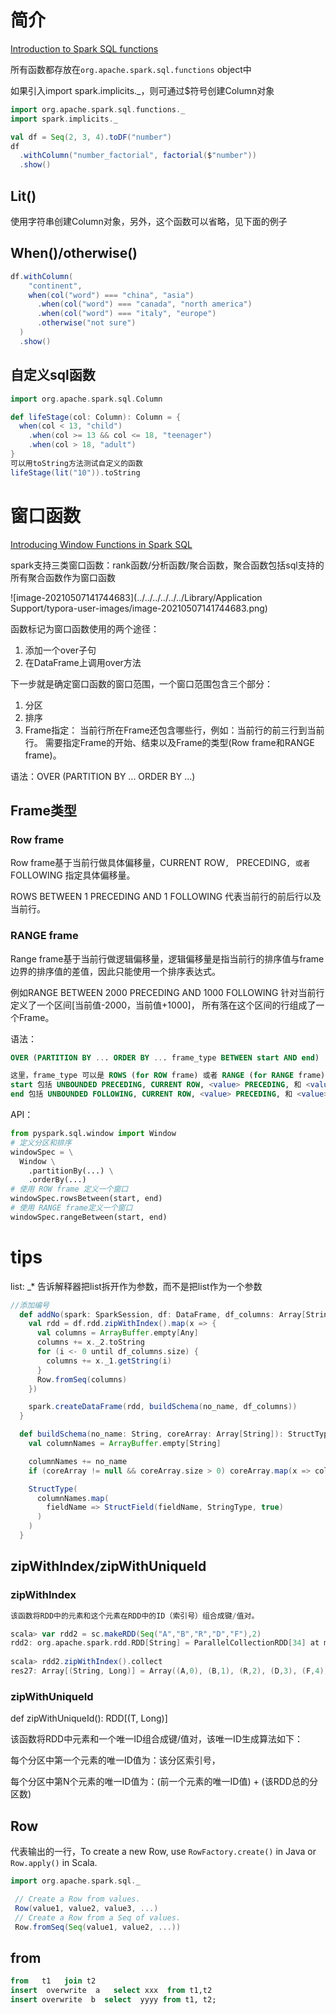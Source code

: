 # 简介

[Introduction to Spark SQL functions](https://mungingdata.com/apache-spark/spark-sql-functions/)

所有函数都存放在`org.apache.spark.sql.functions` object中

如果引入import spark.implicits._，则可通过$符号创建Column对象

```scala
import org.apache.spark.sql.functions._
import spark.implicits._

val df = Seq(2, 3, 4).toDF("number")
df
  .withColumn("number_factorial", factorial($"number"))
  .show()
```

## Lit()

使用字符串创建Column对象，另外，这个函数可以省略，见下面的例子

## When()/otherwise()

```scala
df.withColumn(
    "continent",
    when(col("word") === "china", "asia")
      .when(col("word") === "canada", "north america")
      .when(col("word") === "italy", "europe")
      .otherwise("not sure")
  )
  .show()
```

## 自定义sql函数

```scala
import org.apache.spark.sql.Column

def lifeStage(col: Column): Column = {
  when(col < 13, "child")
    .when(col >= 13 && col <= 18, "teenager")
    .when(col > 18, "adult")
}
可以用toString方法测试自定义的函数
lifeStage(lit("10")).toString
```

# 窗口函数

[Introducing Window Functions in Spark SQL](https://databricks.com/blog/2015/07/15/introducing-window-functions-in-spark-sql.html)

spark支持三类窗口函数：rank函数/分析函数/聚合函数，聚合函数包括sql支持的所有聚合函数作为窗口函数

![image-20210507141744683](../../../../../../Library/Application Support/typora-user-images/image-20210507141744683.png)

函数标记为窗口函数使用的两个途径：

1. 添加一个over子句
2. 在DataFrame上调用over方法

下一步就是确定窗口函数的窗口范围，一个窗口范围包含三个部分：

1. 分区
2. 排序
3. Frame指定： 当前行所在Frame还包含哪些行，例如：当前行的前三行到当前行。 需要指定Frame的开始、结束以及Frame的类型(Row frame和RANGE frame)。

语法：OVER (PARTITION BY ... ORDER BY ...)

## Frame类型

### Row frame

Row frame基于当前行做具体偏移量，CURRENT ROW`, `<value> PRECEDING`, 或者 `<value> FOLLOWING 指定具体偏移量。

ROWS BETWEEN 1 PRECEDING AND 1 FOLLOWING  代表当前行的前后行以及当前行。

### RANGE frame

Range frame基于当前行做逻辑偏移量，逻辑偏移量是指当前行的排序值与frame边界的排序值的差值，因此只能使用一个排序表达式。

例如RANGE BETWEEN 2000 PRECEDING AND 1000 FOLLOWING 针对当前行定义了一个区间[当前值-2000，当前值+1000]， 所有落在这个区间的行组成了一个Frame。

语法：

```sql
OVER (PARTITION BY ... ORDER BY ... frame_type BETWEEN start AND end)

这里，frame_type 可以是 ROWS (for ROW frame) 或者 RANGE (for RANGE frame); 
start 包括 UNBOUNDED PRECEDING, CURRENT ROW, <value> PRECEDING, 和 <value> FOLLOWING; 
end 包括 UNBOUNDED FOLLOWING, CURRENT ROW, <value> PRECEDING, 和 <value> FOLLOWING
```

API：

```python
from pyspark.sql.window import Window
# 定义分区和排序
windowSpec = \
  Window \
    .partitionBy(...) \
    .orderBy(...)
# 使用 ROW frame 定义一个窗口
windowSpec.rowsBetween(start, end)
# 使用 RANGE frame定义一个窗口
windowSpec.rangeBetween(start, end)
```



# tips 

list: _* 告诉解释器把list拆开作为参数，而不是把list作为一个参数

```scala
//添加编号
  def addNo(spark: SparkSession, df: DataFrame, df_columns: Array[String], no_name: String): DataFrame = {
    val rdd = df.rdd.zipWithIndex().map(x => {
      val columns = ArrayBuffer.empty[Any]
      columns += x._2.toString
      for (i <- 0 until df_columns.size) {
        columns += x._1.getString(i)
      }
      Row.fromSeq(columns)
    })

    spark.createDataFrame(rdd, buildSchema(no_name, df_columns))
  }

  def buildSchema(no_name: String, coreArray: Array[String]): StructType = {
    val columnNames = ArrayBuffer.empty[String]

    columnNames += no_name
    if (coreArray != null && coreArray.size > 0) coreArray.map(x => columnNames += x)

    StructType(
      columnNames.map(
        fieldName => StructField(fieldName, StringType, true)
      )
    )
  }
```

## zipWithIndex/zipWithUniqueId

### zipWithIndex

```scala
该函数将RDD中的元素和这个元素在RDD中的ID（索引号）组合成键/值对。

scala> var rdd2 = sc.makeRDD(Seq("A","B","R","D","F"),2)
rdd2: org.apache.spark.rdd.RDD[String] = ParallelCollectionRDD[34] at makeRDD at :21
 
scala> rdd2.zipWithIndex().collect
res27: Array[(String, Long)] = Array((A,0), (B,1), (R,2), (D,3), (F,4))
```

### zipWithUniqueId

def zipWithUniqueId(): RDD[(T, Long)]

该函数将RDD中元素和一个唯一ID组合成键/值对，该唯一ID生成算法如下：

每个分区中第一个元素的唯一ID值为：该分区索引号，

每个分区中第N个元素的唯一ID值为：(前一个元素的唯一ID值) + (该RDD总的分区数)

## Row

代表输出的一行，To create a new Row, use `RowFactory.create()` in Java or `Row.apply()` in Scala.

```scala
import org.apache.spark.sql._

 // Create a Row from values.
 Row(value1, value2, value3, ...)
 // Create a Row from a Seq of values.
 Row.fromSeq(Seq(value1, value2, ...))
```

## from 

```sql
from   t1   join t2
insert  overwrite  a   select xxx  from t1,t2
insert overwrite  b  select  yyyy from t1, t2;
```

